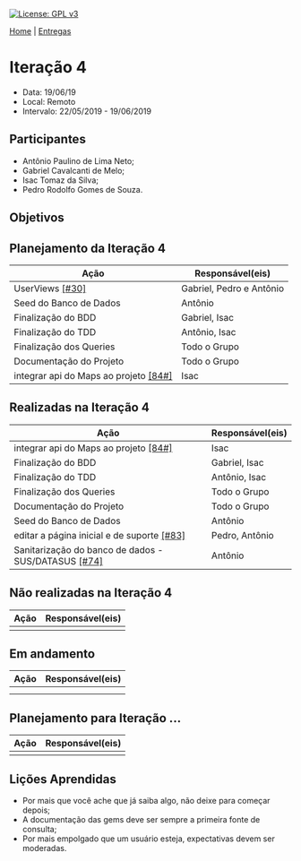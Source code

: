 [![License: GPL v3](https://img.shields.io/badge/License-GPLv3-blue.svg)](https://www.gnu.org/licenses/gpl-3.0)



[Home](https://github.com/aplneto/medmapper) | 
[Entregas](/docs/iterations.md)

# Iteração 4
* Data: 19/06/19
* Local: Remoto
* Intervalo: 22/05/2019 - 19/06/2019
## Participantes
  * Antônio Paulino de Lima Neto;
  * Gabriel Cavalcanti de Melo;
  * Isac Tomaz da Silva;
  * Pedro Rodolfo Gomes de Souza.
## Objetivos

## Planejamento da Iteração 4
| Ação | Responsável(eis) |
|----------|----------|
| UserViews [[#30]](https://github.com/aplneto/medmapper/issues/30)| Gabriel, Pedro e Antônio |
| Seed do Banco de Dados | Antônio |
| Finalização do BDD | Gabriel, Isac|
| Finalização do TDD | Antônio, Isac |
| Finalização dos Queries| Todo o Grupo |
| Documentação do Projeto | Todo o Grupo |
| integrar api do Maps ao projeto [[84#]](https://github.com/aplneto/medmapper/issues/84)| Isac |


## Realizadas na Iteração 4
| Ação | Responsável(eis) |
|----------|----------|
| integrar api do Maps ao projeto [[84#]](https://github.com/aplneto/medmapper/issues/84)| Isac |
| Finalização do BDD | Gabriel, Isac|
| Finalização do TDD | Antônio, Isac |
| Finalização dos Queries| Todo o Grupo |
| Documentação do Projeto | Todo o Grupo |
| Seed do Banco de Dados | Antônio |
| editar a página inicial e de suporte [[#83]](https://github.com/aplneto/medmapper/issues/83) | Pedro, Antônio|
| Sanitarização do banco de dados - SUS/DATASUS [[#74]](https://github.com/aplneto/medmapper/issues/74) | Antônio |

## Não realizadas na Iteração 4
| Ação | Responsável(eis) |
|------|------------------|
| | |


## Em andamento 
| Ação | Responsável(eis) |
|----------|----------|
| | |
| | |

## Planejamento para Iteração ...
| Ação | Responsável(eis) |
|----------|----------|
| | |


## Lições Aprendidas
* Por mais que você ache que já saiba algo, não deixe para começar depois;
* A documentação das gems deve ser sempre a primeira fonte de consulta;
* Por mais empolgado que um usuário esteja, expectativas devem ser moderadas.
